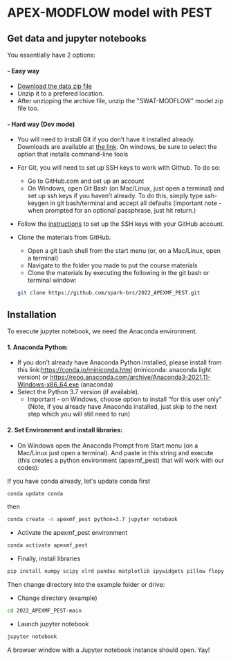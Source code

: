 # APEX-MODFLOW model with PEST

## Get data and jupyter notebooks
You essentially have 2 options:

#### - Easy way
- [Download the data zip file](https://github.com/spark-brc/2022_APEXMF_PEST/archive/refs/heads/main.zip)
- Unzip it to a prefered location.
- After unzipping the archive file, unzip the "SWAT-MODFLOW" model zip file too.

#### - Hard way (Dev mode)  
- You will need to install Git if you don’t have it installed already. Downloads are available at [the link](https://git-scm.com/download). On windows, be sure to select the option that installs command-line tools  
- For Git, you will need to set up SSH keys to work with Github. To do so:
    - Go to GitHub.com and set up an account
    - On Windows, open Git Bash (on Mac/Linux, just open a terminal) and set up ssh keys if you haven’t already. To do this, simply type ssh-keygen in git bash/terminal and accept all defaults (important note - when prompted for an optional passphrase, just hit return.)  
- Follow the [instructions](https://help.github.com/articles/adding-a-new-ssh-key-to-your-github-account/) to set up the SSH keys with your GitHub account.
- Clone the materials from GitHub.
    - Open a git bash shell from the start menu (or, on a Mac/Linux, open a terminal)
    - Navigate to the folder you made to put the course materials
    - Clone the materials by executing the following in the git bash or terminal window:    

    ```bash
    git clone https://github.com/spark-brc/2022_APEXMF_PEST.git
    ```  
        
## Installation
To execute jupyter notebook, we need the Anaconda environment.

#### 1. Anaconda Python:
- If you don’t already have Anaconda Python installed, please install from this link:https://conda.io/miniconda.html (miniconda: anaconda light version) or https://repo.anaconda.com/archive/Anaconda3-2021.11-Windows-x86_64.exe (anaconda)
- Select the Python 3.7 version (if available). 
    * Important - on Windows, choose option to install “for this user only” (Note, if you already have Anaconda installed, just skip to the next step which you will still need to run)

#### 2. Set Environment and install libraries:
- On Windows open the Anaconda Prompt from Start menu (on a Mac/Linux just open a terminal). And paste in this string and execute (this creates a python environment (apexmf_pest) that will work with our codes):

If you have conda already, let's update conda first
```bash
conda update conda
```
then
```bash
conda create -n apexmf_pest python=3.7 jupyter notebook
```
- Activate the apexmf_pest environment
```bash
conda activate apexmf_pest 
```
- Finally, install libraries 
```bash
pip install numpy scipy xlrd pandas matplotlib ipywidgets pillow flopy pyemu
```

Then change directory into the example folder or drive:  
- Change directory (example)
```bash
cd 2022_APEXMF_PEST-main 
```  
- Launch jupyter notebook 
```bash
jupyter notebook
```

A browser window with a Jupyter notebook instance should open. Yay!
